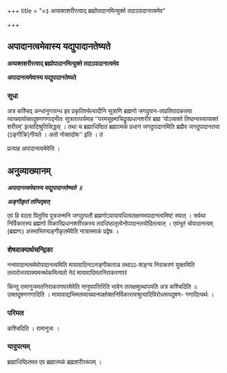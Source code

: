 +++
title = "०३ अव्यक्तशरीरत्वाद् ब्रह्मोपादानमित्युक्ते तदाऽपादानात्वमेव"

+++


## अपादानत्वमेवास्य यद्युपादानतेष्यते

**अव्यक्तशरीरत्वाद् ब्रह्मोपादानमित्युक्ते तदाऽपादानात्वमेव**

**अपादानत्वमेवास्य यद्युपादानतेष्यते**

### **सुधा**

अत्र कश्चिद् अन्धानुगतान्ध इव प्रकृतिश्चेत्यादीनि सूत्राणि ब्रह्मणो जगदुपान-ताप्रतिपादकतया व्याख्यायोक्तदूषणगणाद्भीतः सूत्रतात्पर्यमाह ‘‘परमसूक्ष्माचिद्रूपप्रधानशरीरं ब्रह्म ‘योऽव्यक्ते तिष्ठन्यस्याव्यक्तं शरीरम्’ इत्यादिश्रुतिसिद्धस् । तथा च ब्रह्माधिष्ठितं ब्रह्मात्मकं प्रधानं जगदुपादानमिति ब्रह्मैव जगदुपादानतया (ऽङ्गीक्रि)गीयते । अतो नोक्तदोषः’’ इति । तं

प्रत्याह अपादानत्वमेवेति ।

## **अनुव्याख्यानम्**

***अपादानत्वमेवास्य यद्युपादानतेष्यते ॥***

***अङ्गीकृतं तत्पितृवत्***

एवं हि वदता पितुरिव पुत्रजन्मनि जगदुत्पतौ ब्रह्मणोऽपायावधित्वलक्षणमपादानत्वमिष्टं स्यात् । सर्वथा निर्विकारस्य ब्रह्मणो विकारिप्रधानशरीरकस्य तदधिष्ठातृत्वेनोपादानतयोदितत्वात् । एवंभूतं चोपादानत्वम् (ब्रह्मणः) अस्माभिरप्यङ्गीकृतमेवेति नात्रास्माकं प्रद्वेषः ।

### **शेषवाक्यार्थचन्द्रिका** 

नन्वपादानत्वमेवोपादानत्वमिति मायावादिनाऽनङ्गीकारान्न तथाऽऽ-शङ्ग्य निराकरणं युक्तमिति तत्परोत्तरवाक्यमनर्थकमित्यतो नेदं मायावादिमतनिराकरणपरं

किन्तु रामानुजमतनिराकरणपरमेवेति नानुपपत्तिरिति भावेन तत्पक्षमुत्थापयति अत्र कश्चिदिति ॥ उक्तदूषणगणादिति । मायावाद्यभिमतव्याख्यानपक्षोक्तनिर्विकारत्वश्रुत्यादिविरोधरूपदूषण- गणादित्यर्थः ।

### **परिमल**

कश्चिदिति । रामानुजः ।

### **यादुपत्यम्**

ब्रह्माधिष्ठितमत एव ब्रह्मात्मकं ब्रह्मशरीररूपम् ।

